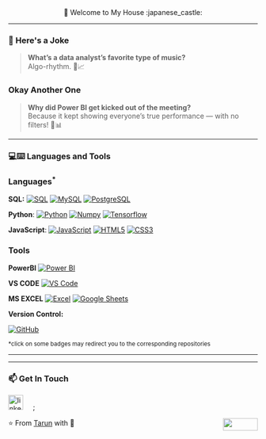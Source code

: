 <div align="center"> 🚀 Welcome to My House :japanese_castle:</div>

---
### :volcano: Here's a Joke

> **What’s a data analyst’s favorite type of music?**  
> Algo-rhythm. 🕺📈

### Okay Another One

> **Why did Power BI get kicked out of the meeting?**  
> Because it kept showing everyone’s true performance — with no filters! 😬📊

---
### 💻:keyboard: Languages and Tools 

### Languages<sup>*</sup>

  **SQL:**
  [![SQL](https://img.shields.io/badge/-SQL-orange?style=flat&logo=sql&link=https://github.com/Quananhle)](https://github.com/Quananhle)
  [![MySQL](https://img.shields.io/badge/-MySQL-lightgray?style=flat&logo=mysql&link=https://github.com/Quananhle)](https://github.com/Quananhle)
  [![PostgreSQL](https://img.shields.io/badge/-PostgreSQL-blue?style=flat&logo=postgresql&link=https://github.com/Quananhle)](https://github.com/Quananhle)

  

  **Python**:
  [![Python](https://img.shields.io/badge/-Python-black?style=flat&logo=python&link=https://github.com/Quananhle/Python-AWS-TradingAI)](https://github.com/Quananhle/Python-AWS-TradingAI)
  [![Numpy](https://img.shields.io/badge/-Numpy-lightgray?style=flat&logo=Numpy&logoColor=white&link=https://github.com/Quananhle/Python-AWS-TradingAI)](https://github.com/Quananhle/Python-AWS-TradingAI)
  [![Tensorflow](https://img.shields.io/badge/-Tensorflow-gray?style=flat&logo=tensorflow&link=https://github.com/Quananhle/Python-AWS-TradingAI)](https://github.com/Quananhle/Python-AWS-TradingAI) 

 
  **JavaScript**: 
  [![JavaScript](https://img.shields.io/badge/-JavaScript-black?style=flat&logo=javascript&link=https://github.com/Quananhle/Front-End-Dev)](https://github.com/Quananhle/Front-End-Dev)
  [![HTML5](https://img.shields.io/badge/-HTML5-E34F26?style=flat&logo=html5&logoColor=white&link=https://github.com/Quananhle/Front-End-Dev)](https://github.com/Quananhle/Front-End-Dev) 
  [![CSS3](https://img.shields.io/badge/-CSS3-1572B6?style=flat&logo=css3&link=https://github.com/Quananhle/Front-End-Dev)](https://github.com/Quananhle/Front-End-Dev) 




### Tools


**PowerBI**
[![Power BI](https://img.shields.io/badge/Power%20BI-yellow?style=flat&logo=Power%20BI&logoColor=black&link=https://powerbi.microsoft.com/ "Power BI")](https://powerbi.microsoft.com/)

**VS CODE**
[![VS Code](https://img.shields.io/badge/VS%20Code-blue?style=flat&logo=visual-studio-code&logoColor=white&link=https://code.visualstudio.com/ "VS Code")](https://code.visualstudio.com/)


**MS EXCEL**
[![Excel](https://img.shields.io/badge/Excel-217346?style=flat&logo=microsoft-excel&logoColor=white&link=https://www.microsoft.com/en-us/microsoft-365/excel "Microsoft Excel")](https://www.microsoft.com/en-us/microsoft-365/excel)
[![Google Sheets](https://img.shields.io/badge/Google%20Sheets-34A853?style=flat&logo=google-sheets&logoColor=white&link=https://www.google.com/sheets/about/ "Google Sheets")](https://www.google.com/sheets/about/)


**Version Control:**
 
[![GitHub](https://img.shields.io/badge/-GitHub-181717?style=flat&logo=github&link=https://github.com/Quananhle)](https://github.com/Tarun-Kumar-Anand)

<sup>*click on some badges may redirect you to the corresponding repositories</sup>

---

<!-- ### 🏆 Github Status
![Top Used Language](https://github-readme-stats.vercel.app/api/top-langs/?username=quananhle&show_icons=true&theme=tokyonight&hide_border=true)
![My Github Status](https://github-readme-stats.vercel.app/api?username=quananhle&show_icons=true&theme=shades-of-purple&hide_border=true) -->

 ---
### 📫 Get In Touch
<!--[![LinkedIn](https://www.vectorlogo.zone/logos/linkedin/linkedin-icon.svg "quan-le-5932b8160")](https://www.linkedin.com/in/quan-le-5932b8160/)-->
<a href="mailto:qle2@hawk.iit.edu"><img src="https://www.vectorlogo.zone/logos/linkedin/linkedin-icon.svg" width="30px" alt="linkedin"></a>
&nbsp; &nbsp;
;
 
⭐️ From [Tarun](https://github.com/Tarun-Kumar-Anand) with :sparkling_heart: 
<img align="right" width="70" height="25" src="https://visitor-badge.glitch.me/badge?page_id=quananhle.quananhle0">
<!---
Tarun-Kumar-Anand/Tarun-Kumar-Anand is a ✨ special ✨ repository because its `README.md` (this file) appears on your GitHub profile.
You can click the Preview link to take a look at your changes.
--->
